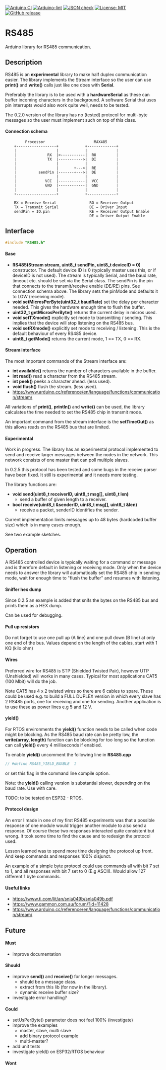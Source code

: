 
[![Arduino CI](https://github.com/RobTillaart/RS485/workflows/Arduino%20CI/badge.svg)](https://github.com/marketplace/actions/arduino_ci)
[![Arduino-lint](https://github.com/RobTillaart/RS485/actions/workflows/arduino-lint.yml/badge.svg)](https://github.com/RobTillaart/RS485/actions/workflows/arduino-lint.yml)
[![JSON check](https://github.com/RobTillaart/RS485/actions/workflows/jsoncheck.yml/badge.svg)](https://github.com/RobTillaart/RS485/actions/workflows/jsoncheck.yml)
[![License: MIT](https://img.shields.io/badge/license-MIT-green.svg)](https://github.com/RobTillaart/RS485/blob/master/LICENSE)
[![GitHub release](https://img.shields.io/github/release/RobTillaart/RS485.svg?maxAge=3600)](https://github.com/RobTillaart/RS485/releases)


# RS485

Arduino library for RS485 communication.


## Description

RS485 is an **experimental** library to make half duplex communication easier.
The library implements the Stream interface so the user can use
**print()** and **write()** calls just like one does with **Serial**.

Preferably the library is to be used with a **hardwareSerial** as these 
can buffer incoming characters in the background. 
A software Serial that uses pin interrupts would also work quite well,
needs to be tested.

The 0.2.0 version of the library has no (tested) protocol for multi-byte 
messages so the user must implement such on top of this class.


#### Connection schema

```
         Processor                      MAX485
    +------------------+            +-------------+
    |                  |            |             |
    |              RX  |<-----------|  RO         |
    |              TX  |----------->|  DI         |
    |                  |            |             |
    |                  |       +--->|  RE         |
    |          sendPin |-------+--->|  DE         |
    |                  |            |             |
    |             VCC  |------------|  VCC        |
    |             GND  |------------|  GND        |
    |                  |            |             |
    +------------------+            +-------------+
   
    RX = Receive Serial               RO = Receiver Output
    TX = Transmit Serial              DI = Driver Input
    sendPin = IO.pin                  RE = Receiver Output Enable
                                      DE = Driver Output Enable
```


## Interface

```cpp
#include "RS485.h"
```


#### Base

- **RS485(Stream stream, uint8_t sendPin, uint8_t deviceID = 0)** constructor.
The default device ID is 0 (typically master uses this, or if deviceID is not used).
The stream is typically Serial, and the baud rate, timeout etc. should be set 
via the Serial class. 
The sendPin is the pin that connects to the transmit/receive enable (DE/RE) pins.
See connection schema above.
The library sets the pinMode and defaults it to LOW (receiving mode).
- **void setMicrosPerByte(uint32_t baudRate)** set the delay per character needed.
This gives the hardware enough time to flush the buffer. 
- **uint32_t getMicrosPerByte()** returns the current delay in micros used.
- **void setTXmode()** explicitly set mode to transmitting / sending.
This implies that the device will stop listening on the RS485 bus.
- **void setRXmode()** explicitly set mode to receiving / listening.
This is the default behaviour of every RS485 device.
- **uint8_t getMode()** returns the current mode, 1 == TX, 0 == RX.


#### Stream interface

The most important commands of the Stream interface are:

- **int available()** returns the number of characters available in the buffer.
- **int read()** read a character from the RS485 stream.
- **int peek()** peeks a character ahead. (less used).
- **void flush()** flush the stream. (less used).
- https://www.arduino.cc/reference/en/language/functions/communication/stream/

All variations of **print()**, **println()** and **write()** can be used,
the library calculates the time needed to set the RS485 chip in transmit mode.

An important command from the stream interface is the **setTimeOut()** as
this allows reads on the RS485 bus that are limited.


#### Experimental

Work in progress. The library has an experimental protocol implemented to
send and receive larger messages between the nodes in the network. 
This network consists of one master that can poll multiple slaves. 

In 0.2.5 this protocol has been tested and some bugs in the receive parser
have been fixed. It still is experimental and it needs more testing.

The library functions are:
- **void send(uint8_t receiverID, uint8_t msg[], uint8_t len)**
  - send a buffer of given length to a receiver.
- **bool receive(uint8_t &senderID, uint8_t msg[], uint8_t &len)**
  - receive a packet, senderID identifies the sender. 

Current implementation limits messages up to 48 bytes (hardcoded buffer size)
which is in many cases enough.

See two example sketches.


## Operation

A RS485 controlled device is typically waiting for a command or message 
and is therefore default in listening or receiving mode. Only when
the device needs to answer the library will automatically set the RS485 
chip in sending mode, wait for enough time to "flush the buffer" and 
resumes with listening.


#### Sniffer hex dump

Since 0.2.5 an example is added that snifs the bytes on the RS485 bus 
and prints them as a HEX dump.

Can be used for debugging.


#### Pull up resistors

Do not forget to use one pull up (A line) and one pull down (B line) 
at only one end of the bus.
Values depend on the length of the cables, start with 1 KΩ (kilo ohm)


#### Wires

Preferred wire for RS485 is STP (Shielded Twisted Pair), however 
UTP (Unshielded) will works in many cases.
Typical for most applications CAT5 (100 Mbit) will do the job.

Note CAT5 has 4 x 2 twisted wires so there are 6 cables to spare.
These could be used e.g. to build a FULL DUPLEX version in which
every slave has 2 RS485 ports, one for receiving and one for sending.
Another application is to use these as power lines e.g 5 and 12 V.


#### yield()

For RTOS environments the **yield()** function needs to be called 
when code might be blocking. As the RS485 baud rate can be pretty low, 
the **write(array, length)** function can be blocking for too long 
so the function can call **yield()** every 4 milliseconds if enabled.

To enable **yield()** uncomment the following line in **RS485.cpp**

```cpp
// #define RS485_YIELD_ENABLE  1
```

or set this flag in the command line compile option.

Note: the **yield()** calling version is substantial slower, depending 
on the baud rate. Use with care.

TODO: to be tested on ESP32 - RTOS.


#### Protocol design

An error I made in one of my first RS485 experiments was that a possible
response of one module would trigger another module to also send a response.
Of course these two responses interacted quite consistent but wrong.
It took some time to find the cause and to redesign the protocol used.

Lesson learned was to spend more time designing the protocol up front.
And keep commands and responses 100% disjunct.

An example of a simple byte protocol could use commands all with 
bit 7 set to 1, and all responses with bit 7 set to 0 (E.g ASCII).
Would allow 127 different 1 byte commands.


#### Useful links

- https://www.ti.com/lit/an/snla049b/snla049b.pdf
- https://www.gammon.com.au/forum/?id=11428
- https://www.arduino.cc/reference/en/language/functions/communication/stream/


## Future

#### Must

- improve documentation


#### Should

- improve **send()** and **receive()** for longer messages.
  - should be a message class.
  - extract from this lib (for now in the library).
  - dynamic receive buffer size?
- investigate error handling?


#### Could

- setUsPerByte() parameter does not feel 100% (investigate)
- improve the examples
  - master, slave, multi slave
  - add binary protocol example
  - multi-master?
- add unit tests
- investigate yield() on ESP32/RTOS behaviour


#### Wont


